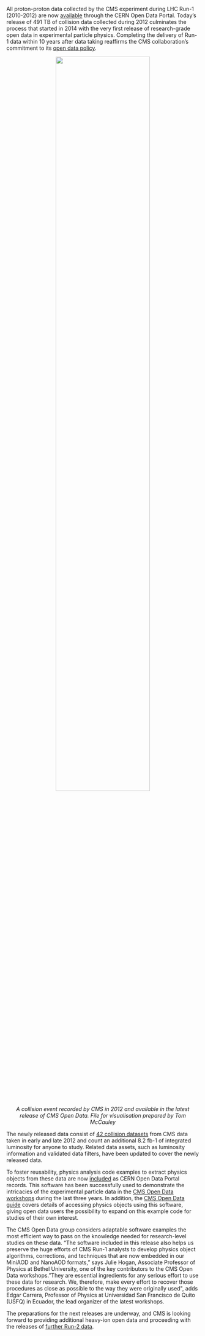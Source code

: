 All proton-proton data collected by the CMS experiment during LHC Run-1 (2010-2012) are now [available](/search?page=1&size=20&q=&type=Dataset&subtype=Collision&subtype=Simulated&experiment=CMS&year=2010&year=2011&year=2012&collision_type=pp) through the CERN Open Data Portal. Today’s release of 491 TB of collision data collected during 2012 culminates the process that started in 2014 with the very first release of research-grade open data in experimental particle physics. Completing the delivery of Run-1 data within 10 years after data taking reaffirms the CMS collaboration’s commitment to its [open data policy](/record/415).

<center>
<img src="/static/docs/cms-completes-run1-pp-data-release-2022/Run2012D_1.png" width="70%" align="middle">
<br><em>A collision event recorded by CMS in 2012 and available in the latest release of CMS Open Data. File for visualisation prepared by Tom McCauley</em>
</center>

The newly released data consist of [42 collision datasets](/search?page=1&size=20&q=Run2012A%20Run2012D&subtype=Collision&type=Dataset) from CMS data taken in early and late 2012 and count an additional 8.2 fb-1 of integrated luminosity for anyone to study. Related data assets, such as luminosity information and validated data filters, have been updated to cover the newly released data.

To foster reusability, physics analysis code examples to extract physics objects from these data are now [included](/search?page=1&size=20&q=%22Physics%20object%20extractor%20tool%22&type=Software&subtype=Tool&subtype=Workflow) as CERN Open Data Portal records. This software has been successfully used to demonstrate the intricacies of the experimental particle data in the [CMS Open Data workshops](https://cms-opendata-guide.web.cern.ch/cmsOpenData/workshops/) during the last three years. In addition, the [CMS Open Data guide](https://cms-opendata-guide.web.cern.ch/) covers details of accessing physics objects using this software, giving open data users the possibility to expand on this example code for studies of their own interest.

The CMS Open Data group considers adaptable software examples the most efficient way to pass on the knowledge needed for research-level studies on these data. “The software included in this release also helps us preserve the huge efforts of CMS Run-1 analysts to develop physics object algorithms, corrections, and techniques that are now embedded in our MiniAOD and NanoAOD formats,” says Julie Hogan, Associate Professor of Physics at Bethel University, one of the key contributors to the CMS Open Data workshops.”They are essential ingredients for any serious effort to use these data for research. We, therefore, make every effort to recover those procedures as close as possible to the way they were originally used", adds Edgar Carrera, Professor of Physics at Universidad San Francisco de Quito (USFQ) in Ecuador, the lead organizer of the latest workshops.

The preparations for the next releases are underway, and CMS is looking forward to providing additional heavy-ion open data and proceeding with the releases of [further Run-2 data](/docs/first-cms-open-data-from-lhc-run-2-released).